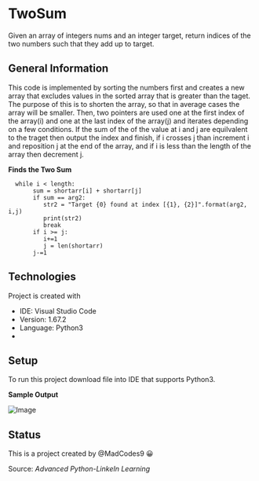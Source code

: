 # TwoSum
Given an array of integers nums and an integer target, return indices of the two numbers such that they add up to target.

## General Information 
This code is implemented by sorting the numbers first and creates a new array that excludes values in the sorted array
that is greater than the taget. The purpose of this is to shorten the array, so that in average cases the array will be 
smaller. Then, two pointers are used one at the first index of the array(i) and one at the last index of the array(j) and 
iterates depending on a few conditions. If the sum of the of the value at i and j are equilvalent to the traget then output
the index and finish, if i crosses j than increment i and reposition j at the end of the array, and if i is less than the 
length of the array then decrement j. 

**Finds the Two Sum**
```Python3
  while i < length:
       sum = shortarr[i] + shortarr[j]
       if sum == arg2:
          str2 = "Target {0} found at index [{1}, {2}]".format(arg2, i,j)
          print(str2)
          break
       if i >= j:
          i+=1
          j = len(shortarr) 
       j-=1
```


## Technologies
Project is created with 
* IDE: Visual Studio Code
* Version: 1.67.2
* Language: Python3
* 
## Setup
To run this project download file into IDE that supports Python3.

**Sample Output**

![Image]()

## Status 
This is a project created by @MadCodes9 :grinning:

Source: *Advanced Python-LinkeIn Learning*
